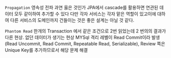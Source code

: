 
`Propagation`
영속성 전파 과연 옳은 것인가 JPA에서 cascade를 활용하면 연관된 데이터 모두 같이하여 추가할 수 있다 다만 각자 서비스는 각자 맡은 역할이 있고이에 대하여 다른 서비스의 도메인까지 건들이는 것은 좋은 설계는 아닐 것 같다.

`Phantom Read`
한개의 Transaction 에서 같은 조건으로 2번 읽었는데 2 번의의 결과가 다른 현상. 없던 데이터가 생기는 현상
MYSql 격리 레벨이 Read Commit이라 발생 (Read Uncommit, Read Commit, Repeatable Read, Serializable), Review 쪽은 Unique Key를 추가하므로서 해당 문제 해결


